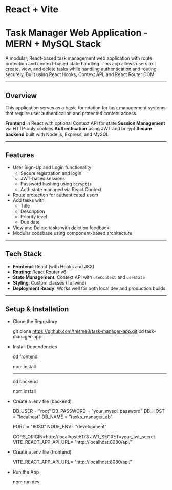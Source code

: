 # React + Vite

# Task Manager Web Application - MERN + MySQL Stack

A modular, React-based task management web application with route protection and context-based state handling. This app allows users to create, view, and delete tasks while handling authentication and routing securely. Built using React Hooks, Context API, and React Router DOM.

---

## Overview

This application serves as a basic foundation for task management systems that require user authentication and protected content access.

**Frontend** in React with optional Context API for state
**Session Management** via HTTP-only cookies
**Authentication** using JWT and bcrypt
**Secure backend** built with Node.js, Express, and MySQL

---

## Features

- User Sign-Up and Login functionality
  - Secure registration and login
  - JWT-based sessions
  - Password hashing using `bcryptjs`
  - Auth state managed via React Context
- Route protection for authenticated users
- Add tasks with:
  - Title
  - Description
  - Priority level
  - Due date
- View and Delete tasks with deletion feedback
- Modular codebase using component-based architecture

---

## Tech Stack

- **Frontend**: React (with Hooks and JSX)
- **Routing**: React Router v6
- **State Management**: Context API with `useContext` and `useState`
- **Styling**: Custom classes (Tailwind)
- **Deployment Ready**: Works well for both local dev and production builds

---

## Setup & Installation

- Clone the Repository

  git clone https://github.com/thisme8/task-manager-app.git
  cd task-manager-app

- Install Dependencies

  cd frontend

  npm install

  ***

  cd backend

  npm install

- Create a .env file (backend)

  DB_USER = "root"
  DB_PASSWORD = "your_mysql_password"
  DB_HOST = "localhost"
  DB_NAME = "tasks_manager_db"

  PORT = "8080"
  NODE_ENV= "development"

  CORS_ORIGIN=http://localhost:5173
  JWT_SECRET=your_jwt_secret
  VITE_REACT_APP_API_URL= "http://localhost:8080/api/"

- Create a .env file (frontend)

  VITE_REACT_APP_API_URL= "http://localhost:8080/api/"

- Run the App

  npm run dev
